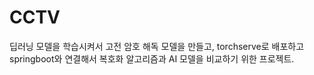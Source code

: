 # CCTV
딥러닝 모델을 학습시켜서 고전 암호 해독 모델을 만들고, torchserve로 배포하고 springboot와 연결해서 복호화 알고리즘과 AI 모델을 비교하기 위한 프로젝트.
